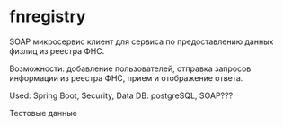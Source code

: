 # fnregistry

SOAP микросервис клиент для сервиса по предоставлению данных физлиц из реестра ФНС.

Возможности: добавление пользователей, отправка запросов информации из реестра ФНС, прием и отображение ответа.

Used: Spring Boot, Security, Data DB: postgreSQL, SOAP???

Тестовые данные

